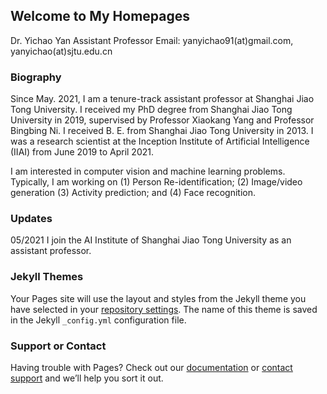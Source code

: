 ## Welcome to My Homepages

Dr. Yichao Yan 
Assistant Professor 
Email: yanyichao91(at)gmail.com, yanyichao(at)sjtu.edu.cn


### Biography

Since May. 2021, I am a tenure-track assistant professor at Shanghai Jiao Tong University. I received my PhD degree from Shanghai Jiao Tong University in 2019, supervised by Professor Xiaokang Yang and Professor Bingbing Ni. I received B. E. from Shanghai Jiao Tong University in 2013. I was a research scientist at the Inception Institute of Artificial Intelligence (IIAI) from June 2019 to April 2021.

I am interested in computer vision and machine learning problems. Typically, I am working on (1) Person Re-identification;  (2) Image/video generation (3) Activity prediction; and (4) Face recognition.

### Updates
05/2021  I join the AI Institute of Shanghai Jiao Tong University as an assistant professor.



### Jekyll Themes

Your Pages site will use the layout and styles from the Jekyll theme you have selected in your [repository settings](https://github.com/daodaofr/daodaofr.github.io/settings/pages). The name of this theme is saved in the Jekyll `_config.yml` configuration file.

### Support or Contact

Having trouble with Pages? Check out our [documentation](https://docs.github.com/categories/github-pages-basics/) or [contact support](https://support.github.com/contact) and we’ll help you sort it out.
